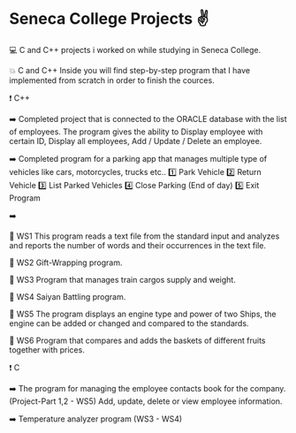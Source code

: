 # Seneca College Projects :v:

:computer:    C and C++ projects i worked on while studying in Seneca College.

:boom:    C and C++ 
Inside you will find step-by-step program that I have implemented from scratch in order to finish the cources.

:exclamation: C++

:arrow_right:   Completed project that is connected to the ORACLE database with the list of employees. The program gives the ability to Display employee with certain ID, Display all employees, Add / Update / Delete an employee.

:arrow_right:   Completed program for a parking app that manages multiple type of vehicles like cars, motorcycles, trucks etc.. 
:one: Park Vehicle
:two: Return Vehicle
:three: List Parked Vehicles
:four:  Close Parking (End of day)
:five:  Exit Program

:arrow_right:

:large_blue_circle:  WS1  This program reads a text file from the standard input and analyzes and reports
the number of words and their occurrences in the text file.

:large_blue_circle: WS2   Gift-Wrapping program.

:large_blue_circle: WS3   Program that manages train cargos supply and weight.

:large_blue_circle: WS4   Saiyan Battling program.

:large_blue_circle: WS5   The program displays an engine type and power of two Ships, the engine can be added or changed and compared to the standards.

:large_blue_circle: WS6   Program that compares and adds the baskets of different fruits together with prices.

:exclamation: C 

:arrow_right:   The program for managing the employee contacts book for the company. (Project-Part 1,2  -  WS5)
Add, update, delete or view employee information.

:arrow_right:   Temperature analyzer program (WS3 - WS4)
